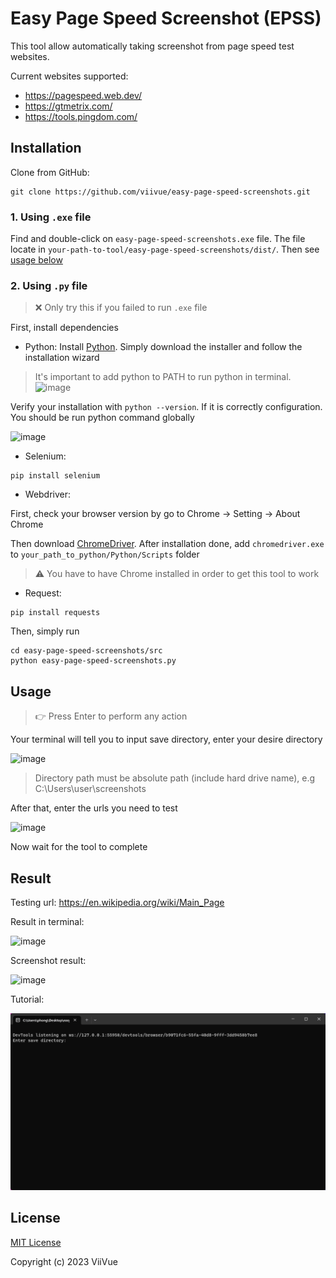 # Easy Page Speed Screenshot (EPSS)

This tool allow automatically taking screenshot from page speed test websites.

Current websites supported:
- https://pagespeed.web.dev/
- https://gtmetrix.com/
- https://tools.pingdom.com/

## Installation

Clone from GitHub:
```
git clone https://github.com/viivue/easy-page-speed-screenshots.git
```

### 1. Using `.exe` file

Find and double-click on `easy-page-speed-screenshots.exe` file. The file locate in `your-path-to-tool/easy-page-speed-screenshots/dist/`. Then see [usage below](#usage)

### 2. Using `.py` file

> ❌ Only try this if you failed to run `.exe` file

First, install dependencies

- Python: Install [Python](https://www.python.org/downloads/). Simply download the installer and follow the installation wizard

> It's important to add python to PATH to run python in terminal. ![image](https://github.com/viivue/easy-page-speed-screenshots/assets/80519358/3560a298-998e-47e4-a3ec-53d0eaab72ae)

Verify your installation with `python --version`. If it is correctly configuration. You should be run python command globally

![image](https://github.com/viivue/easy-page-speed-screenshots/assets/80519358/6266976e-ca8e-4e96-971c-c5a5844a4209)

- Selenium:
```
pip install selenium
```

- Webdriver:

First, check your browser version by go to Chrome -> Setting -> About Chrome

Then download [ChromeDriver](https://chromedriver.chromium.org/downloads). After installation done, add `chromedriver.exe` to `your_path_to_python/Python/Scripts` folder

> ⚠️ You have to have Chrome installed in order to get this tool to work

- Request: 
```
pip install requests
```

Then, simply run

```
cd easy-page-speed-screenshots/src
python easy-page-speed-screenshots.py
```

## Usage

> 👉 Press Enter to perform any action

Your terminal will tell you to input save directory, enter your desire directory

![image](https://github.com/viivue/easy-page-speed-screenshots/assets/80519358/92e7876f-08f0-4c0e-876e-e89630caedbb)

> Directory path must be absolute path (include hard drive name), e.g C:\Users\user\screenshots

After that, enter the urls you need to test

![image](https://github.com/viivue/easy-page-speed-screenshots/assets/80519358/cfc7e527-bca0-4ce5-8a6d-21992371a4f3)

Now wait for the tool to complete

## Result

Testing url: https://en.wikipedia.org/wiki/Main_Page

Result in terminal:

![image](https://github.com/viivue/easy-page-speed-screenshots/assets/80519358/d86c22b2-12f8-4517-8457-cff64e4d3e0e)

Screenshot result:

![image](https://github.com/viivue/easy-page-speed-screenshots/assets/80519358/192bda1b-99a2-458a-8331-b22e347486cc)

Tutorial:

![image](https://github.com/viivue/easy-page-speed-screenshots/blob/enhancement/Tutorial.gif)

## License

[MIT License](https://github.com/viivue/easy-page-speed-screenshots/blob/enhancement/LICENSE)

Copyright (c) 2023 ViiVue
